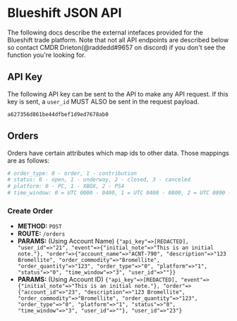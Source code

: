 # Blueshift JSON API
The following docs describe the external intefaces provided for the Blueshift trade platform. Note that not all API endpoints are described below so contact CMDR Drieton(@raddedd#9657 on discord) if you don't see the function you're looking for.

## API Key
The following API key can be sent to the API to make any API request. If this key is sent, a `user_id` MUST ALSO be sent in the request payload.

`a627356d861be44dfbef1d9ed7678ab0`

## Orders
Orders have certain attributes which map ids to other data. Those mappings are as follows:
```ruby
# order_type: 0 - order, 1 - contribution
# status: 0 - open, 1 - underway, 2 - closed, 3 - canceled
# platform: 0 - PC, 1 - XBOX, 2 - PS4
# time_window: 0 = UTC 0000 - 0400, 1 = UTC 0400 - 0800, 2 = UTC 0800 - 1200, 3 = UTC 1200 - 1600, 4 = UTC 1600 - 2000, 5 = UTC 2000 - 0000
```

### Create Order
- **METHOD:** `POST`
- **ROUTE:** `/orders`
- **PARAMS:** (Using Account Name) `{"api_key"=>[REDACTED], "user_id"=>"21", "event"=>{"initial_note"=>"This is an initial note."}, "order"=>{"account_name"=>"ACNT-790", "description"=>"123 Bromellite", "order_commodity"=>"Bromellite", "order_quantity"=>"123", "order_type"=>"0", "platform"=>"1", "status"=>"0", "time_window"=>"3", "user_id"=>""}}`
- **PARAMS:** (Using Account ID) `{"api_key"=>[REDACTED], "event"=>{"initial_note"=>"This is an initial note."}, "order"=>{"account_id"=>"23", "description"=>"123 Bromellite", "order_commodity"=>"Bromellite", "order_quantity"=>"123", "order_type"=>"0", "platform"=>"1", "status"=>"0", "time_window"=>"3", "user_id"=>""}, "user_id"=>"23"}`